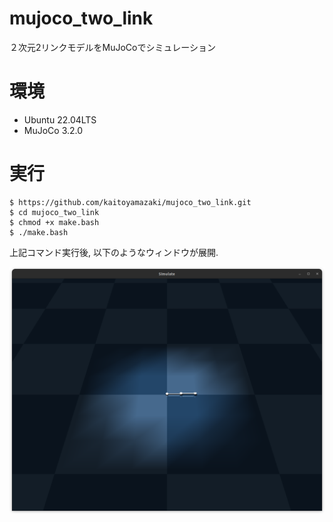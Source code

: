 # mujoco_two_link
２次元2リンクモデルをMuJoCoでシミュレーション

# 環境

- Ubuntu 22.04LTS
- MuJoCo 3.2.0

# 実行
```
$ https://github.com/kaitoyamazaki/mujoco_two_link.git
$ cd mujoco_two_link
$ chmod +x make.bash
$ ./make.bash
```

上記コマンド実行後, 以下のようなウィンドウが展開.

<img src="img/simulation.png">